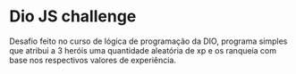 # Dio JS challenge
Desafio feito no curso de lógica de programação da DIO, programa simples que atribui a 3 heróis uma quantidade aleatória de xp e os ranqueia com base nos respectivos valores de experiência.
